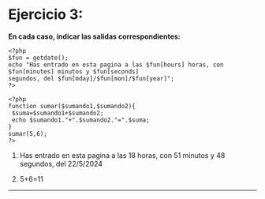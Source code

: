# Ejercicio 3:

**En cada caso, indicar las salidas correspondientes:**

```
<?php
$fun = getdate();
echo "Has entrado en esta pagina a las $fun[hours] horas, con $fun[minutes] minutos y $fun[seconds]
segundos, del $fun[mday]/$fun[mon]/$fun[year]";
?>
```

```
<?php
function sumar($sumando1,$sumando2){
 $suma=$sumando1+$sumando2;
 echo $sumando1."+".$sumando2."=".$suma;
}
sumar(5,6);
?>
```

1. Has entrado en esta pagina a las 18 horas, con 51 minutos y 48
   segundos, del 22/5/2024

2. 5+6=11

---
